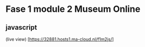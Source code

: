 # Fase 1 module 2 Museum Online
## javascript

(live view) [https://32881.hosts1.ma-cloud.nl/f1m2js/]